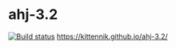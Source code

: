 # ahj-3.2
[![Build status](https://ci.appveyor.com/api/projects/status/n7v6ioq7hl14yd07?svg=true)](https://ci.appveyor.com/project/Kittennik65959/ahj-3-2)
https://kittennik.github.io/ahj-3.2/
